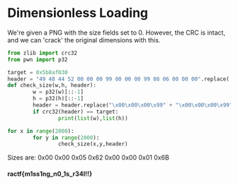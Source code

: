 # Dimensionless Loading

We're given a PNG with the size fields set to 0. However, the CRC is intact, and we can 'crack' the original dimensions with this.


```python
from zlib import crc32
from pwn import p32

target = 0x5b8af030
header = "49 48 44 52 00 00 00 99 00 00 00 99 08 06 00 00 00".replace(' ', '').decode('hex')
def check_size(w,h, header):
        w = p32(w)[::-1]
        h = p32(h)[::-1]
        header = header.replace("\x00\x00\x00\x99" + "\x00\x00\x00\x99", w+h)
        if crc32(header) == target:
                print(list(w),list(h))

for x in range(2000):
        for y in range(2000):
                check_size(x,y,header)
```
Sizes are: 0x00 0x00 0x05 0x62
0x00 0x00 0x01 0x6B

#### ractf{m1ss1ng_n0_1s_r34l!!}
